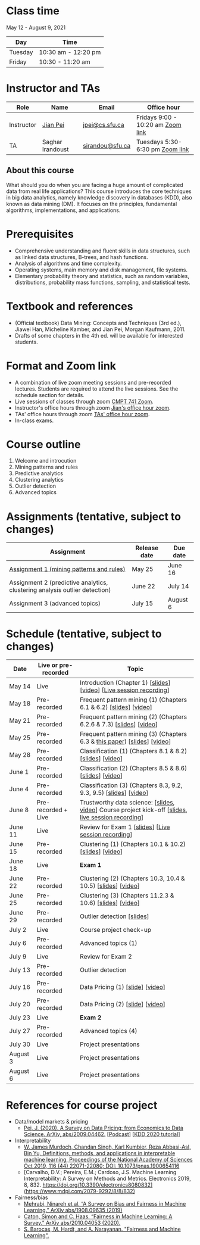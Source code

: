 # Class time
May 12 - August 9, 2021

| Day | Time |
|---|---|
| Tuesday | 10:30 am - 12:20 pm |
| Friday | 10:30 - 11:20 am |

# Instructor and TAs

| Role | Name | Email | Office hour |
|---|---|---|---|
| Instructor | [Jian Pei](http://www.cs.sfu.ca/~jpei) | jpei@cs.sfu.ca | Fridays 9:00 - 10:20 am [Zoom link](https://sfu.zoom.us/j/68175691648?pwd=VWp0cTUrZWNWdWVMWHFibHpZZ3RUdz09) |
| TA | Saghar Irandoust | sirandou@sfu.ca | Tuesdays 5:30-6:30 pm [Zoom link](https://sfu.zoom.us/j/61388159289?pwd=eGJTVWZPYXdRNkFpcGlZanh5c3h6UT09) |
 
## About this course

What should you do when you are facing a huge amount of complicated data from real life applications? This course introduces the core techniques in big data analytics, namely knowledge discovery in databases (KDD), also known as data mining (DM). It focuses on the principles, fundamental algorithms, implementations, and applications.

# Prerequisites 

- Comprehensive understanding and fluent skills in data structures, such as linked data structures, B-trees, and hash functions.
- Analysis of algorithms and time complexity.
- Operating systems, main memory and disk management, file systems.
- Elementary probability theory and statistics, such as random variables, distributions, probability mass functions, sampling, and statistical tests.

# Textbook and references
- (Official textbook) Data Mining: Concepts and Techniques (3rd ed.), Jiawei Han, Micheline Kamber, and Jian Pei, Morgan Kaufmann, 2011.
- Drafts of some chapters in the 4th ed. will be available for interested students.

# Format and Zoom link
- A combination of live zoom meeting sessions and pre-recorded lectures.  Students are required to attend the live sessions. See the schedule section for details.
- Live sessions of classes through zoom [CMPT 741 Zoom](https://sfu.zoom.us/j/61388159289?pwd=eGJTVWZPYXdRNkFpcGlZanh5c3h6UT09). 
- Instructor's office hours through zoom [Jian's office hour zoom](https://sfu.zoom.us/j/68175691648?pwd=VWp0cTUrZWNWdWVMWHFibHpZZ3RUdz09).
- TAs' office hours through zoom [TAs' office hour zoom](https://sfu.zoom.us/j/61388159289?pwd=eGJTVWZPYXdRNkFpcGlZanh5c3h6UT09).
- In-class exams.

# Course outline
1. Welcome and introcution
2. Mining patterns and rules
3. Predictive analytics
4. Clustering analytics
5. Outlier detection
6. Advanced topics

# Assignments (tentative, subject to changes)

| Assignment | Release date | Due date |
|---|---|---|
| [Assignment 1 (mining patterns and rules)](https://www.cs.sfu.ca/CourseCentral/Hypermail/cmpt-741/att-0007/CMPT_741_Assignment_1.pdf) | May 25 | June 16 |
| Assignment 2 (predictive analytics, clustering analysis outlier detection) | June 22 | July 14 |
| Assignment 3 (advanced topics) | July 15 | August 6 |

# Schedule (tentative, subject to changes)

| Date | Live or pre-recorded | Topic |
|---|---|---|
| May 14 | Live | Introduction (Chapter 1) [[slides](https://www.cs.sfu.ca/cc/741/jpei/21/741Introduction.pdf)] [[video](https://youtu.be/s0zgJRg-bI8)] [[Live session recording](https://youtu.be/ZXHFtRUetr8)] |
| May 18 | Pre-recorded | Frequent pattern mining (1) (Chapters 6.1 & 6.2) [[slides](https://www.cs.sfu.ca/cc/741/jpei/21/741PatternMining.pdf)] [[video](https://youtu.be/Oh7rIMYQORo)] |
| May 21 | Pre-recorded | Frequent pattern mining (2) (Chapters 6.2.6 & 7.3) [[slides](https://www.cs.sfu.ca/cc/741/jpei/21/741PatternMining.pdf)] [[video](https://youtu.be/9PIFFyDa3_Y)] |
| May 25 | Pre-recorded | Frequent pattern mining (3) (Chapters 6.3 & [this paper](https://www2.cs.sfu.ca/~jpei/publications/spg.pdf)) [[slides](https://www.cs.sfu.ca/cc/741/jpei/21/741PatternMining.pdf)] [[video](https://youtu.be/6coyl0kAEDg)] |
| May 28 | Pre-recorded | Classification (1) (Chapters 8.1 & 8.2) [[slides](https://www.cs.sfu.ca/cc/741/jpei/21/741Classification.pdf)] [[video](https://youtu.be/Bc7T7o_8ALk)] |
| June 1 | Pre-recorded | Classification (2) (Chapters 8.5 & 8.6) [[slides](https://www.cs.sfu.ca/cc/741/jpei/21/741Classification.pdf)] [[video](https://youtu.be/lmpHOak1kEI)]|
| June 4 | Pre-recorded | Classification (3) (Chapters 8.3, 9.2, 9.3, 9.5) [[slides](https://www.cs.sfu.ca/cc/741/jpei/21/741Classification.pdf)] [[video](https://youtu.be/sUDCy-gkEno)] |
| June 8 | Pre-recorded + Live | Trustworthy data science: [[slides](https://www.cs.sfu.ca/cc/741/jpei/21/TrustworthyDataScience.pdf), [video](https://youtu.be/mJPgVlXwdY8)] Course project kick-off [[slides](https://www.cs.sfu.ca/cc/741/jpei/21/741Project.pdf), [live session recording](https://youtu.be/Gxu5v7ffM-M)] |
| June 11 | Live | Review for Exam 1 [[slides](https://www.cs.sfu.ca/cc/741/jpei/21/741Exam1.pdf)] [[Live session recording](https://youtu.be/iPbDGtL-Rxg)]  |
| June 15 | Pre-recorded | Clustering (1) (Chapters 10.1 & 10.2) [[slides](https://www.cs.sfu.ca/cc/741/jpei/21/741Clustering.pdf)] [[video](https://youtu.be/sOhDfm1NEyY)] |
| June 18 | Live | **Exam 1** |
| June 22 | Pre-recorded | Clustering (2) (Chapters 10.3, 10.4 & 10.5) [[slides](https://www.cs.sfu.ca/cc/741/jpei/21/741Clustering.pdf)] [[video](https://youtu.be/EZQKmnVL3F0)] |
| June 25 | Pre-recorded | Clustering (3) (Chapters 11.2.3 & 10.6) [[slides](https://www.cs.sfu.ca/cc/741/jpei/21/741Clustering.pdf)] [[video](https://youtu.be/aaOapdOr-Pg)] |
| June 29 | Pre-recorded | Outlier detection [[slides](https://www.cs.sfu.ca/cc/741/jpei/21/741OutlierDetection.pdf)] |
| July 2 | Live | Course project check-up |
| July 6 | Pre-recorded | Advanced topics (1) | 
| July 9 | Live  | Review for Exam 2 |
| July 13 | Pre-recorded | Outlier detection |
| July 16 | Pre-recorded | Data Pricing (1) [[slide](https://www.cs.sfu.ca/~jpei/publications/Data%20Pricing%20by%20Jian%20Pei%20KDD%202020.pdf)] [[video](https://youtube.com/playlist?list=PL8n-erTbIhTNbjM303DhQaxGa4HCeGyWf)] |
| July 20 | Pre-recorded | Data Pricing (2) [[slide](https://www.cs.sfu.ca/~jpei/publications/Data%20Pricing%20by%20Jian%20Pei%20KDD%202020.pdf)] [[video](https://youtube.com/playlist?list=PL8n-erTbIhTMuewn3pdPh2wcmQVpfuerI)] |
| July 23 | Live | **Exam 2** |
| July 27 | Pre-recorded | Advanced topics (4) |
| July 30 | Live | Project presentations |
| August 3 | Live | Project presentations| 
| August 6 | Live | Project presentations |

# References for course project
* Data/model markets & pricing
  - [Pei, J. (2020). A Survey on Data Pricing: from Economics to Data Science. ArXiv, abs/2009.04462.](https://arxiv.org/abs/2009.04462) [[Podcast](https://thedataexchange.media/pricing-data-products/)] [[KDD 2020 tutorial](https://youtube.com/playlist?list=PL8n-erTbIhTMvdXs657kBOp2pXFJVyAnB)]
* Interpretability
  - [W. James Murdoch, Chandan Singh, Karl Kumbier, Reza Abbasi-Asl, Bin Yu, Definitions, methods, and applications in interpretable machine learning, 
Proceedings of the National Academy of Sciences Oct 2019, 116 (44) 22071-22080; DOI: 10.1073/pnas.1900654116](https://www.pnas.org/content/116/44/22071)
  - [Carvalho, D.V.; Pereira, E.M.; Cardoso, J.S. Machine Learning Interpretability: A Survey on Methods and Metrics. Electronics 2019, 8, 832. https://doi.org/10.3390/electronics8080832](https://www.mdpi.com/2079-9292/8/8/832)
* Fairness/bias
  - [Mehrabi, Ninareh et al. “A Survey on Bias and Fairness in Machine Learning.” ArXiv abs/1908.09635 (2019)](https://arxiv.org/abs/1908.09635)
  - [Caton, Simon and C. Haas. “Fairness in Machine Learning: A Survey.” ArXiv abs/2010.04053 (2020).](https://arxiv.org/abs/2010.04053)
  - [S. Barocas, M. Hardt, and A. Narayanan. "Fairness and Machine Learning".](https://fairmlbook.org)

